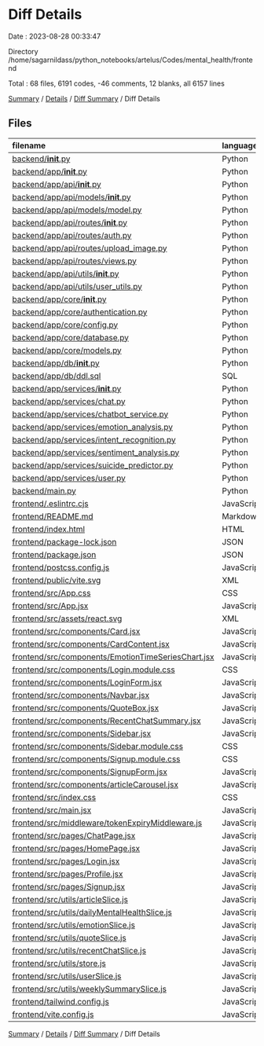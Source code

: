 # Diff Details

Date : 2023-08-28 00:33:47

Directory /home/sagarnildass/python_notebooks/artelus/Codes/mental_health/frontend

Total : 68 files,  6191 codes, -46 comments, 12 blanks, all 6157 lines

[Summary](results.md) / [Details](details.md) / [Diff Summary](diff.md) / Diff Details

## Files
| filename | language | code | comment | blank | total |
| :--- | :--- | ---: | ---: | ---: | ---: |
| [backend/__init__.py](/backend/__init__.py) | Python | 0 | 0 | -1 | -1 |
| [backend/app/__init__.py](/backend/app/__init__.py) | Python | 0 | 0 | -1 | -1 |
| [backend/app/api/__init__.py](/backend/app/api/__init__.py) | Python | 0 | 0 | -1 | -1 |
| [backend/app/api/models/__init__.py](/backend/app/api/models/__init__.py) | Python | 0 | 0 | -1 | -1 |
| [backend/app/api/models/model.py](/backend/app/api/models/model.py) | Python | -175 | -19 | -47 | -241 |
| [backend/app/api/routes/__init__.py](/backend/app/api/routes/__init__.py) | Python | 0 | 0 | -1 | -1 |
| [backend/app/api/routes/auth.py](/backend/app/api/routes/auth.py) | Python | -90 | -10 | -22 | -122 |
| [backend/app/api/routes/upload_image.py](/backend/app/api/routes/upload_image.py) | Python | -56 | -10 | -19 | -85 |
| [backend/app/api/routes/views.py](/backend/app/api/routes/views.py) | Python | -96 | -1 | -16 | -113 |
| [backend/app/api/utils/__init__.py](/backend/app/api/utils/__init__.py) | Python | 0 | 0 | -1 | -1 |
| [backend/app/api/utils/user_utils.py](/backend/app/api/utils/user_utils.py) | Python | -23 | -1 | -3 | -27 |
| [backend/app/core/__init__.py](/backend/app/core/__init__.py) | Python | 0 | 0 | -1 | -1 |
| [backend/app/core/authentication.py](/backend/app/core/authentication.py) | Python | -20 | -1 | -3 | -24 |
| [backend/app/core/config.py](/backend/app/core/config.py) | Python | -3 | -1 | -1 | -5 |
| [backend/app/core/database.py](/backend/app/core/database.py) | Python | -24 | -2 | -8 | -34 |
| [backend/app/core/models.py](/backend/app/core/models.py) | Python | -163 | -18 | -37 | -218 |
| [backend/app/db/__init__.py](/backend/app/db/__init__.py) | Python | 0 | 0 | -1 | -1 |
| [backend/app/db/ddl.sql](/backend/app/db/ddl.sql) | SQL | -241 | -11 | -29 | -281 |
| [backend/app/services/__init__.py](/backend/app/services/__init__.py) | Python | 0 | 0 | -1 | -1 |
| [backend/app/services/chat.py](/backend/app/services/chat.py) | Python | -18 | -4 | -6 | -28 |
| [backend/app/services/chatbot_service.py](/backend/app/services/chatbot_service.py) | Python | -80 | -40 | -19 | -139 |
| [backend/app/services/emotion_analysis.py](/backend/app/services/emotion_analysis.py) | Python | -33 | -11 | -15 | -59 |
| [backend/app/services/intent_recognition.py](/backend/app/services/intent_recognition.py) | Python | -16 | -4 | -9 | -29 |
| [backend/app/services/sentiment_analysis.py](/backend/app/services/sentiment_analysis.py) | Python | -15 | -5 | -7 | -27 |
| [backend/app/services/suicide_predictor.py](/backend/app/services/suicide_predictor.py) | Python | -19 | -4 | -8 | -31 |
| [backend/app/services/user.py](/backend/app/services/user.py) | Python | -27 | -5 | -9 | -41 |
| [backend/main.py](/backend/main.py) | Python | -210 | -30 | -73 | -313 |
| [frontend/.eslintrc.cjs](/frontend/.eslintrc.cjs) | JavaScript | 20 | 0 | 1 | 21 |
| [frontend/README.md](/frontend/README.md) | Markdown | 5 | 0 | 4 | 9 |
| [frontend/index.html](/frontend/index.html) | HTML | 13 | 0 | 1 | 14 |
| [frontend/package-lock.json](/frontend/package-lock.json) | JSON | 4,899 | 0 | 1 | 4,900 |
| [frontend/package.json](/frontend/package.json) | JSON | 44 | 0 | 1 | 45 |
| [frontend/postcss.config.js](/frontend/postcss.config.js) | JavaScript | 6 | 0 | 1 | 7 |
| [frontend/public/vite.svg](/frontend/public/vite.svg) | XML | 1 | 0 | 0 | 1 |
| [frontend/src/App.css](/frontend/src/App.css) | CSS | 37 | 0 | 6 | 43 |
| [frontend/src/App.jsx](/frontend/src/App.jsx) | JavaScript | 8 | 0 | 3 | 11 |
| [frontend/src/assets/react.svg](/frontend/src/assets/react.svg) | XML | 1 | 0 | 0 | 1 |
| [frontend/src/components/Card.jsx](/frontend/src/components/Card.jsx) | JavaScript | 11 | 0 | 3 | 14 |
| [frontend/src/components/CardContent.jsx](/frontend/src/components/CardContent.jsx) | JavaScript | 12 | 0 | 2 | 14 |
| [frontend/src/components/EmotionTimeSeriesChart.jsx](/frontend/src/components/EmotionTimeSeriesChart.jsx) | JavaScript | 130 | 5 | 15 | 150 |
| [frontend/src/components/Login.module.css](/frontend/src/components/Login.module.css) | CSS | 261 | 1 | 32 | 294 |
| [frontend/src/components/LoginForm.jsx](/frontend/src/components/LoginForm.jsx) | JavaScript | 159 | 21 | 32 | 212 |
| [frontend/src/components/Navbar.jsx](/frontend/src/components/Navbar.jsx) | JavaScript | 82 | 20 | 14 | 116 |
| [frontend/src/components/QuoteBox.jsx](/frontend/src/components/QuoteBox.jsx) | JavaScript | 16 | 0 | 3 | 19 |
| [frontend/src/components/RecentChatSummary.jsx](/frontend/src/components/RecentChatSummary.jsx) | JavaScript | 26 | 1 | 5 | 32 |
| [frontend/src/components/Sidebar.jsx](/frontend/src/components/Sidebar.jsx) | JavaScript | 88 | 3 | 8 | 99 |
| [frontend/src/components/Sidebar.module.css](/frontend/src/components/Sidebar.module.css) | CSS | 24 | 1 | 2 | 27 |
| [frontend/src/components/Signup.module.css](/frontend/src/components/Signup.module.css) | CSS | 358 | 12 | 45 | 415 |
| [frontend/src/components/SignupForm.jsx](/frontend/src/components/SignupForm.jsx) | JavaScript | 211 | 12 | 27 | 250 |
| [frontend/src/components/articleCarousel.jsx](/frontend/src/components/articleCarousel.jsx) | JavaScript | 35 | 1 | 4 | 40 |
| [frontend/src/index.css](/frontend/src/index.css) | CSS | 80 | 4 | 24 | 108 |
| [frontend/src/main.jsx](/frontend/src/main.jsx) | JavaScript | 20 | 5 | 2 | 27 |
| [frontend/src/middleware/tokenExpiryMiddleware.js](/frontend/src/middleware/tokenExpiryMiddleware.js) | JavaScript | 8 | 5 | 3 | 16 |
| [frontend/src/pages/ChatPage.jsx](/frontend/src/pages/ChatPage.jsx) | JavaScript | 114 | 29 | 18 | 161 |
| [frontend/src/pages/HomePage.jsx](/frontend/src/pages/HomePage.jsx) | JavaScript | 157 | 3 | 19 | 179 |
| [frontend/src/pages/Login.jsx](/frontend/src/pages/Login.jsx) | JavaScript | 101 | 0 | 4 | 105 |
| [frontend/src/pages/Profile.jsx](/frontend/src/pages/Profile.jsx) | JavaScript | 129 | 1 | 22 | 152 |
| [frontend/src/pages/Signup.jsx](/frontend/src/pages/Signup.jsx) | JavaScript | 101 | 0 | 4 | 105 |
| [frontend/src/utils/articleSlice.js](/frontend/src/utils/articleSlice.js) | JavaScript | 31 | 1 | 6 | 38 |
| [frontend/src/utils/dailyMentalHealthSlice.js](/frontend/src/utils/dailyMentalHealthSlice.js) | JavaScript | 32 | 1 | 6 | 39 |
| [frontend/src/utils/emotionSlice.js](/frontend/src/utils/emotionSlice.js) | JavaScript | 32 | 1 | 6 | 39 |
| [frontend/src/utils/quoteSlice.js](/frontend/src/utils/quoteSlice.js) | JavaScript | 30 | 1 | 6 | 37 |
| [frontend/src/utils/recentChatSlice.js](/frontend/src/utils/recentChatSlice.js) | JavaScript | 25 | 1 | 5 | 31 |
| [frontend/src/utils/store.js](/frontend/src/utils/store.js) | JavaScript | 21 | 0 | 2 | 23 |
| [frontend/src/utils/userSlice.js](/frontend/src/utils/userSlice.js) | JavaScript | 34 | 0 | 5 | 39 |
| [frontend/src/utils/weeklySummarySlice.js](/frontend/src/utils/weeklySummarySlice.js) | JavaScript | 32 | 0 | 5 | 37 |
| [frontend/tailwind.config.js](/frontend/tailwind.config.js) | JavaScript | 101 | 1 | 3 | 105 |
| [frontend/vite.config.js](/frontend/vite.config.js) | JavaScript | 5 | 1 | 2 | 8 |

[Summary](results.md) / [Details](details.md) / [Diff Summary](diff.md) / Diff Details